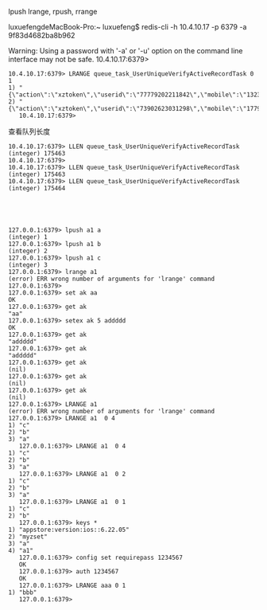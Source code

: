 lpush lrange, 
rpush, rrange



luxuefengdeMacBook-Pro:~ luxuefeng$ redis-cli -h 10.4.10.17 -p 6379 -a 9f83d4682ba8b962

Warning: Using a password with '-a' or '-u' option on the command line interface may not be safe.
10.4.10.17:6379>

    10.4.10.17:6379> LRANGE queue_task_UserUniqueVerifyActiveRecordTask 0 1
    1) "{\"action\":\"xztoken\",\"userid\":\"77779202211842\",\"mobile\":\"13230670596\",\"email\":\"\",\"idcardno\":\"130825199402101420\",\"device\":\"\",\"ali_buyer_email\":\"\",\"ali_buyer_id\":\"\",\"ip\":\"10.4.10.17\"}"
    2) "{\"action\":\"xztoken\",\"userid\":\"73902623031298\",\"mobile\":\"17791578510\",\"email\":\"\",\"idcardno\":\"610524199804153620\",\"device\":\"\",\"ali_buyer_email\":\"\",\"ali_buyer_id\":\"\",\"ip\":\"10.4.10.17\"}"
       10.4.10.17:6379>

查看队列长度

    10.4.10.17:6379> LLEN queue_task_UserUniqueVerifyActiveRecordTask
    (integer) 175463
    10.4.10.17:6379>
    10.4.10.17:6379> LLEN queue_task_UserUniqueVerifyActiveRecordTask
    (integer) 175463
    10.4.10.17:6379> LLEN queue_task_UserUniqueVerifyActiveRecordTask
    (integer) 175464





    127.0.0.1:6379> lpush a1 a
    (integer) 1
    127.0.0.1:6379> lpush a1 b
    (integer) 2
    127.0.0.1:6379> lpush a1 c
    (integer) 3
    127.0.0.1:6379> lrange a1
    (error) ERR wrong number of arguments for 'lrange' command
    127.0.0.1:6379>
    127.0.0.1:6379> set ak aa
    OK
    127.0.0.1:6379> get ak
    "aa"
    127.0.0.1:6379> setex ak 5 addddd
    OK
    127.0.0.1:6379> get ak
    "addddd"
    127.0.0.1:6379> get ak
    "addddd"
    127.0.0.1:6379> get ak
    (nil)
    127.0.0.1:6379> get ak
    (nil)
    127.0.0.1:6379> get ak
    (nil)
    127.0.0.1:6379> LRANGE a1
    (error) ERR wrong number of arguments for 'lrange' command
    127.0.0.1:6379> LRANGE a1  0 4
    1) "c"
    2) "b"
    3) "a"
       127.0.0.1:6379> LRANGE a1  0 4
    1) "c"
    2) "b"
    3) "a"
       127.0.0.1:6379> LRANGE a1  0 2
    1) "c"
    2) "b"
    3) "a"
       127.0.0.1:6379> LRANGE a1  0 1
    1) "c"
    2) "b"
       127.0.0.1:6379> keys *
    1) "appstore:version:ios::6.22.05"
    2) "myzset"
    3) "a"
    4) "a1"
       127.0.0.1:6379> config set requirepass 1234567
       OK
       127.0.0.1:6379> auth 1234567
       OK
       127.0.0.1:6379> LRANGE aaa 0 1
    1) "bbb"
       127.0.0.1:6379>
